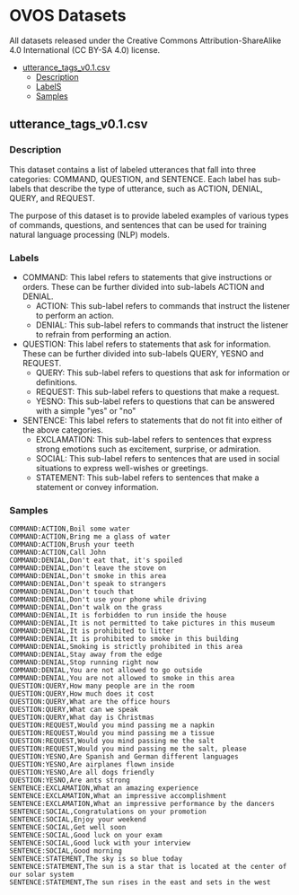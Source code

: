 
# OVOS Datasets

All datasets released under the Creative Commons Attribution-ShareAlike 4.0 International (CC BY-SA 4.0) license. 

* [utterance_tags_v0.1.csv](#utterance-tags-v01csv)
    + [Description](#description)
    + [LabelS](#labels)
    + [Samples](#samples)

## utterance_tags_v0.1.csv

### Description

This dataset contains a list of labeled utterances that fall into three categories: COMMAND, QUESTION, and SENTENCE. 
Each label has sub-labels that describe the type of utterance, such as ACTION, DENIAL, QUERY, and REQUEST. 

The purpose of this dataset is to provide labeled examples of various types of commands, questions, and sentences that can be used for training natural language processing (NLP) models.


### Labels

- COMMAND: This label refers to statements that give instructions or orders. These can be further divided into sub-labels ACTION and DENIAL.
  - ACTION: This sub-label refers to commands that instruct the listener to perform an action.
  - DENIAL: This sub-label refers to commands that instruct the listener to refrain from performing an action.
- QUESTION: This label refers to statements that ask for information. These can be further divided into sub-labels QUERY, YESNO and REQUEST.
  - QUERY: This sub-label refers to questions that ask for information or definitions.
  - REQUEST: This sub-label refers to questions that make a request.
  - YESNO: This sub-label refers to questions that can be answered with a simple "yes" or "no"
- SENTENCE: This label refers to statements that do not fit into either of the above categories.
  - EXCLAMATION: This sub-label refers to sentences that express strong emotions such as excitement, surprise, or admiration.
  - SOCIAL: This sub-label refers to sentences that are used in social situations to express well-wishes or greetings.
  - STATEMENT: This sub-label refers to sentences that make a statement or convey information.
    

### Samples
```
COMMAND:ACTION,Boil some water
COMMAND:ACTION,Bring me a glass of water
COMMAND:ACTION,Brush your teeth
COMMAND:ACTION,Call John
COMMAND:DENIAL,Don't eat that, it's spoiled
COMMAND:DENIAL,Don't leave the stove on
COMMAND:DENIAL,Don't smoke in this area
COMMAND:DENIAL,Don't speak to strangers
COMMAND:DENIAL,Don't touch that
COMMAND:DENIAL,Don't use your phone while driving
COMMAND:DENIAL,Don't walk on the grass
COMMAND:DENIAL,It is forbidden to run inside the house
COMMAND:DENIAL,It is not permitted to take pictures in this museum
COMMAND:DENIAL,It is prohibited to litter
COMMAND:DENIAL,It is prohibited to smoke in this building
COMMAND:DENIAL,Smoking is strictly prohibited in this area
COMMAND:DENIAL,Stay away from the edge
COMMAND:DENIAL,Stop running right now
COMMAND:DENIAL,You are not allowed to go outside
COMMAND:DENIAL,You are not allowed to smoke in this area
QUESTION:QUERY,How many people are in the room
QUESTION:QUERY,How much does it cost
QUESTION:QUERY,What are the office hours
QUESTION:QUERY,What can we speak
QUESTION:QUERY,What day is Christmas
QUESTION:REQUEST,Would you mind passing me a napkin
QUESTION:REQUEST,Would you mind passing me a tissue
QUESTION:REQUEST,Would you mind passing me the salt
QUESTION:REQUEST,Would you mind passing me the salt, please
QUESTION:YESNO,Are Spanish and German different languages
QUESTION:YESNO,Are airplanes flown inside
QUESTION:YESNO,Are all dogs friendly
QUESTION:YESNO,Are ants strong
SENTENCE:EXCLAMATION,What an amazing experience
SENTENCE:EXCLAMATION,What an impressive accomplishment
SENTENCE:EXCLAMATION,What an impressive performance by the dancers
SENTENCE:SOCIAL,Congratulations on your promotion
SENTENCE:SOCIAL,Enjoy your weekend
SENTENCE:SOCIAL,Get well soon
SENTENCE:SOCIAL,Good luck on your exam
SENTENCE:SOCIAL,Good luck with your interview
SENTENCE:SOCIAL,Good morning
SENTENCE:STATEMENT,The sky is so blue today
SENTENCE:STATEMENT,The sun is a star that is located at the center of our solar system
SENTENCE:STATEMENT,The sun rises in the east and sets in the west
```
